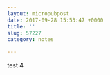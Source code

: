 ```yaml
---
layout: micropubpost
date: 2017-09-28 15:53:47 +0000
title: ''
slug: 57227
category: notes

---
```

test 4
